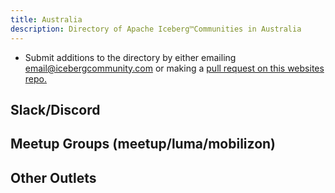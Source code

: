 ```yaml
---
title: Australia
description: Directory of Apache Iceberg™Communities in Australia
---
```


- Submit additions to the directory by either emailing email@icebergcommunity.com or making a [pull request on this websites repo.](https://github.com/AlexMercedCoder/iceberg-community)

## Slack/Discord

## Meetup Groups (meetup/luma/mobilizon)

## Other Outlets
